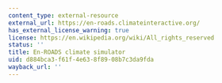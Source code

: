 ```yaml
---
content_type: external-resource
external_url: https://en-roads.climateinteractive.org/
has_external_license_warning: true
license: https://en.wikipedia.org/wiki/All_rights_reserved
status: ''
title: En-ROADS climate simulator
uid: d884bca3-f61f-4e63-8f89-08b7c3da9fda
wayback_url: ''
---
```

